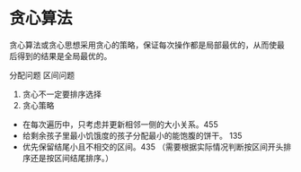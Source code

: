 # 贪心算法
贪心算法或贪心思想采用贪心的策略，保证每次操作都是局部最优的，从而使最 后得到的结果是全局最优的。

分配问题
区间问题
 
1. 贪心不一定要排序选择
2. 贪心策略 
- 在每次遍历中，只考虑并更新相邻一侧的大小关系。455
- 给剩余孩子里最小饥饿度的孩子分配最小的能饱腹的饼干。 135
- 优先保留结尾小且不相交的区间。435
    （需要根据实际情况判断按区间开头排序还是按区间结尾排序。）
